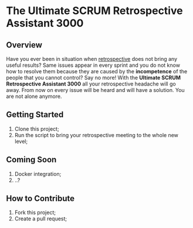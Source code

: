 # The Ultimate SCRUM Retrospective Assistant 3000

## Overview
Have you ever been in situation when [retrospective](https://en.wikipedia.org/wiki/Scrum_(software_development)#Review_and_retrospective) does not bring any useful results? Same issues appear in every sprint and you do not know how to resolve them because they are caused by the **incompetence** of the people that you cannot control? Say no more! With the **Ultimate SCRUM Retrospective Assistant 3000** all your retrospective headache will go away. From now on every issue will be heard and will have a solution. You are not alone anymore.

## Getting Started
1. Clone this project;
2. Run the script to bring your retrospective meeting to the whole new level;

## Coming Soon
1. Docker integration;
2. ..?

## How to Contribute
1. Fork this project;
2. Create a pull request;

